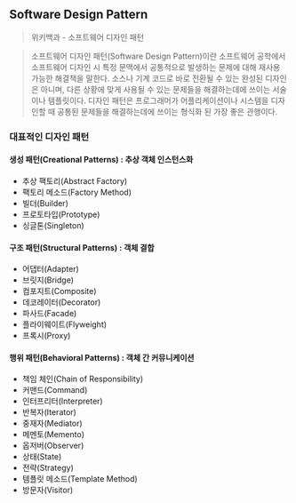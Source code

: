 ## Software Design Pattern

> 위키백과 - 소프트웨어 디자인 패턴

>소프트웨어 디자인 패턴(Software Design Pattern)이란 소프트웨어 공학에서 소프트웨어 디자인 시 특정 문맥에서 공통적으로 발생하는 문제에 대해 재사용 가능한 해결책을 말한다. 소스나 기계 코드로 바로 전환될 수 있는 완성된 디자인은 아니며, 다른 상황에 맞게 사용될 수 있는 문제들을 해결하는데에 쓰이는 서술이나 템플릿이다. 디자인 패턴은 프로그래머가 어플리케이션이나 시스템을 디자인할 때 공통된 문제들을 해결하는데에 쓰이는 형식화 된 가장 좋은 관행이다. 

### 대표적인 디자인 패턴
#### 생성 패턴(Creational Patterns) : 추상 객체 인스턴스화
* 추상 팩토리(Abstract Factory)
* 팩토리 메소드(Factory Method)
* 빌더(Builder)
* 프로토타입(Prototype)
* 싱글톤(Singleton)

#### 구조 패턴(Structural Patterns) : 객체 결합
* 어댑터(Adapter)
* 브릿지(Bridge)
* 컴포지트(Composite)
* 데코레이터(Decorator)
* 파사드(Facade)
* 플라이웨이트(Flyweight)
* 프록시(Proxy)

#### 행위 패턴(Behavioral Patterns) : 객체 간 커뮤니케이션
* 책임 체인(Chain of Responsibility)
* 커맨드(Command)
* 인터프리터(Interpreter)
* 반복자(Iterator)
* 중재자(Mediator)
* 메멘토(Memento)
* 옵저버(Observer)
* 상태(State)
* 전략(Strategy)
* 템플릿 메소드(Template Method)
* 방문자(Visitor)